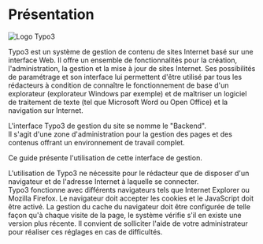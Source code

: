 # Présentation

![Logo Typo3](https://typo3.org/typo3conf/ext/t3org_template/i/typo3-logo.png)

Typo3 est un système de gestion de contenu de sites Internet basé sur une interface Web. Il offre un ensemble de fonctionnalités pour la création, l'administration, la gestion et la mise à jour de sites Internet. Ses possibilités de paramétrage et son interface lui permettent d'être utilisé par tous les rédacteurs à condition de connaître le fonctionnement de base d'un explorateur \(explorateur Windows par exemple\) et de maîtriser un logiciel de traitement de texte \(tel que Microsoft Word ou Open Office\) et la navigation sur Internet.

L'interface Typo3 de gestion du site se nomme le "Backend".  
Il s'agit d'une zone d'administration pour la gestion des pages et des contenus offrant un environnement de travail complet.

Ce guide présente l'utilisation de cette interface de gestion.

L'utilisation de Typo3 ne nécessite pour le rédacteur que de disposer d'un navigateur et de l'adresse Internet à laquelle se connecter.  
Typo3 fonctionne avec différents navigateurs tels que Internet Explorer ou Mozilla Firefox. Le navigateur doit accepter les cookies  et  le  JavaScript  doit  être  activé.  La  gestion  du  cache  du  navigateur  doit  être  configurée  de telle  façon  qu'à  chaque  visite  de  la  page,  le  système vérifie  s'il  en  existe  une  version  plus  récente. Il  convient  de solliciter l'aide de votre administrateur pour réaliser ces réglages en cas de difficultés.

